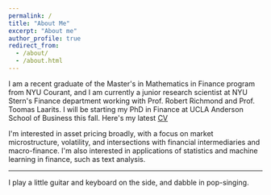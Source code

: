```yaml
---
permalink: /
title: "About Me"
excerpt: "About me"
author_profile: true
redirect_from: 
  - /about/
  - /about.html
---
```


I am a recent graduate of the Master's in Mathematics in Finance program from NYU Courant, and I am currently a junior research scientist at NYU Stern's Finance department working with Prof. Robert Richmond and Prof. Toomas Laarits. I will be starting my PhD in Finance at UCLA Anderson School of Business this fall. Here's my latest [CV](https://www.dropbox.com/s/995oeq10lpo1ook/CV_Nov2022.pdf?dl=0)

I'm interested in asset pricing broadly, with a focus on market microstructure, volatility, and intersections with financial intermediaries and macro-finance. I'm also interested in applications of statistics and machine learning in finance, such as text analysis. 


-------
I play a little guitar and keyboard on the side, and dabble in pop-singing.  

